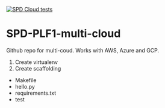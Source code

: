 [![SPD Cloud tests](https://github.com/GoncaloSimoesGit/SPD-PLF1-multi-cloud/actions/workflows/main.yml/badge.svg)](https://github.com/GoncaloSimoesGit/SPD-PLF1-multi-cloud/actions/workflows/main.yml)

# SPD-PLF1-multi-cloud
Github repo for multi-coud. Works with AWS, Azure and GCP.

1. Create virtualenv
2. Create scaffolding

* Makefile
* hello.py
* requirements.txt
* test
